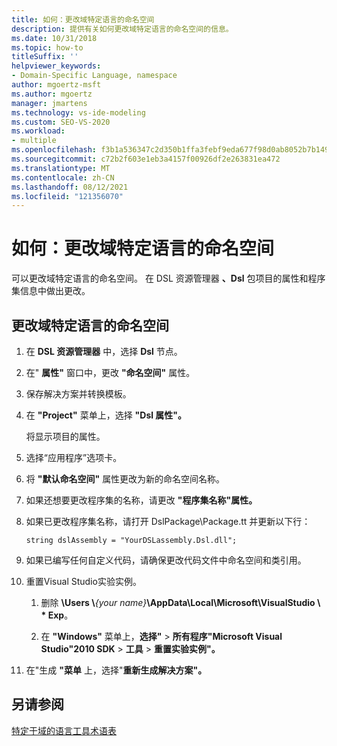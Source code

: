 ```yaml
---
title: 如何：更改域特定语言的命名空间
description: 提供有关如何更改域特定语言的命名空间的信息。
ms.date: 10/31/2018
ms.topic: how-to
titleSuffix: ''
helpviewer_keywords:
- Domain-Specific Language, namespace
author: mgoertz-msft
ms.author: mgoertz
manager: jmartens
ms.technology: vs-ide-modeling
ms.custom: SEO-VS-2020
ms.workload:
- multiple
ms.openlocfilehash: f3b1a536347c2d350b1ffa3febf9eda677f98d0ab8052b7b149cc4cce66cacd7
ms.sourcegitcommit: c72b2f603e1eb3a4157f00926df2e263831ea472
ms.translationtype: MT
ms.contentlocale: zh-CN
ms.lasthandoff: 08/12/2021
ms.locfileid: "121356070"
---
```

# <a name="how-to-change-the-namespace-of-a-domain-specific-language"></a>如何：更改域特定语言的命名空间

可以更改域特定语言的命名空间。 在 DSL 资源管理器 **、Dsl** 包项目的属性和程序集信息中做出更改。

## <a name="to-change-the-namespace-of-a-domain-specific-language"></a>更改域特定语言的命名空间

1. 在 **DSL 资源管理器** 中，选择 **Dsl** 节点。

2. 在" **属性"** 窗口中，更改 **"命名空间"** 属性。

3. 保存解决方案并转换模板。

4. 在 **"Project"** 菜单上，选择 **"Dsl 属性"。**

   将显示项目的属性。

5. 选择“应用程序”选项卡。

6. 将 **"默认命名空间"** 属性更改为新的命名空间名称。

7. 如果还想要更改程序集的名称，请更改 **"程序集名称"属性。**

8. 如果已更改程序集名称，请打开 DslPackage\Package.tt 并更新以下行：

   `string dslAssembly = "YourDSLassembly.Dsl.dll";`

9. 如果已编写任何自定义代码，请确保更改代码文件中命名空间和类引用。

10. 重置Visual Studio实验实例。

    1. 删除 **\Users \\**_{your name}_**\AppData\Local\Microsoft\VisualStudio \\ \* Exp**。

    2. 在 **"Windows"** 菜单上，**选择"**  >  **所有程序"Microsoft Visual Studio"2010 SDK**  >  **工具**  >  **重置实验实例"。**

11. 在"生成 **"菜单** 上，选择"**重新生成解决方案"。**

## <a name="see-also"></a>另请参阅

[特定于域的语言工具术语表](/previous-versions/bb126564(v=vs.100))